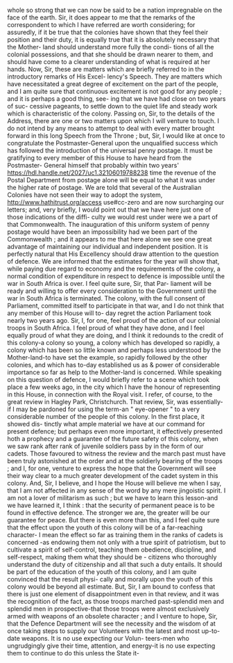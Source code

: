 whole so strong that we can now be said to be a nation impregnable on the face of the earth. Sir, it does appear to me that the remarks of the correspondent to which I have referred are worth considering; for assuredly, if it be true that the colonies have shown that they feel their position and their duty, it is equally true that it is absolutely necessary that the Mother- land should understand more fully the condi- tions of all the colonial possessions, and that she should be drawn nearer to them, and should have come to a clearer understanding of what is required at her hands. Now, Sir, these are matters which are briefly referred to in the introductory remarks of His Excel- lency's Speech. They are matters which have necessitated a great degree of excitement on the part of the people, and I am quite sure that continuous excitement is not good for any people ; and it is perhaps a good thing, see- ing that we have had close on two years of suc- cessive pageants, to settle down to the quiet life and steady work which is characteristic of the colony. Passing on, Sir, to the details of the Address, there are one or two matters upon which I will venture to touch. I do not intend by any means to attempt to deal with every matter brought forward in this long Speech from the Throne ; but, Sir, I would like at once to congratulate the Postmaster-General upon the unqualified success which has followed the introduction of the universal penny postage. It must be gratifying to every member of this House to have heard from the Postmaster- General himself that probably within two years' https://hdl.handle.net/2027/uc1.32106019788238 time the revenue of the Postal Department from postage alone will be equal to what it was under the higher rate of postage. We are told that several of the Australian Colonies have not seen their way to adopt the system, http://www.hathitrust.org/access use#cc-zero and are now surcharging our letters; and, very briefly, I would point out that we have here just one of those indications of the diffi- culty we would rest under were we a part of that Commonwealth. The inauguration of this uniform system of penny postage would have been an impossibility had we been part of the Commonwealth ; and it appears to me that here alone we see one great advantage of maintaining our individual and independent position. It is perfectly natural that His Excellency should draw attention to the question of defence. We are informed that the estimates for the year will show that, while paying due regard to economy and the requirements of the colony, a normal condition of expenditure in respect to defence is impossible until the war in South Africa is over. I feel quite sure, Sir, that Par- liament will be ready and willing to offer every consideration to the Government until the war in South Africa is terminated. The colony, with the full consent of Parliament, committed itself to participate in that war, and I do not think that any member of this House will to- day regret the action Parliament took nearly two years ago. Sir, I, for one, feel proud of the action of our colonial troops in South Africa. I feel proud of what they have done, and I feel equally proud of what they are doing, and I think it redounds to the credit of this colony-a colony so young, a colony which has developed so rapidly, a colony which has been so little known and perhaps less understood by the Mother-land-to have set the example, so rapidly followed by the other colonies, and which has to-day established us as & power of considerable importance so far as help to the Mother-land is concerned. While speaking on this question of defence, I would briefly refer to a scene which took place a few weeks ago, in the city which I have the honour of representing in this House, in connection with the Royal visit. I refer, of course, to the great review in Hagley Park, Christchurch. That review, Sir, was essentially-if I may be pardoned for using the term-an " eye-opener " to a very considerable number of the people of this colony. In the first place, it showed dis- tinctly what ample material we have at our command for present defence; but perhaps even more important, it effectively presented hoth a prophecy and a guarantee of the future safety of this colony, when we saw rank after rank of juvenile soldiers pass by in the form of our cadets. Those favoured to witness the review and the march past must have been truly astonished at the order and at the soldierly bearing of the troops ; and I, for one, venture to express the hope that the Government will see their way clear to a much greater development of the cadet system in this colony. And, Sir, I believe, and I hope the House will believe me when I say, that I am not affected in any sense of the word by any mere jingoistic spirit. I am not a lover of militarism as such ; but we have to learn this lesson-and we have learned it, I think : that the security of permanent peace is to be found in effective defence. The stronger we are, the greater will be our guarantee for peace. But there is even more than this, and I feel quite sure that the effect upon the youth of this colony will be of a far-reaching character- I mean the effect so far as training them in the ranks of cadets is concerned -as endowing them not only with a true spirit of patriotism, but to cultivate a spirit of self-control, teaching them obedience, discipline, and self-respect, making them what they should be - citizens who thoroughly understand the duty of citizenship and all that such a duty entails. It should be part of the education of the youth of this colony, and I am quite convinced that the result physi- cally and morally upon the youth of this colony would be beyond all estimate. But, Sir, I am bound to confess that there is just one element of disappointment even in that review, and it was the recognition of the fact, as those troops marched past-splendid men and splendid men in prospective-that those troops were almost exclusively armed with weapons of an obsolete character ; and I venture to hope, Sir, that the Defence Department will see the necessity and the wisdom of at once taking steps to supply our Volunteers with the latest and most up-to- date weapons. It is no use expecting our Volun- teers-men who ungrudgingly give their time, attention, and energy-it is no use expecting them to continue to do this unless the State it- 